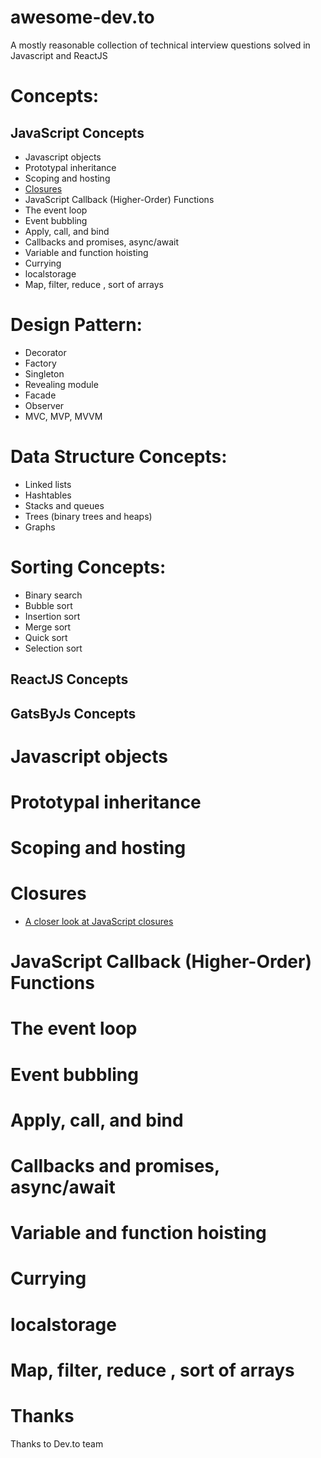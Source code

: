 # awesome-dev.to
A mostly reasonable collection of technical interview questions solved in Javascript and ReactJS

# Concepts:

## JavaScript Concepts

* Javascript objects
* Prototypal inheritance
* Scoping and hosting
* [Closures](#Closures)
* JavaScript Callback (Higher-Order) Functions
* The event loop
* Event bubbling
* Apply, call, and bind
* Callbacks and promises, async/await
* Variable and function hoisting
* Currying
* localstorage
* Map, filter, reduce , sort of arrays


# Design Pattern:

* Decorator
* Factory
* Singleton
* Revealing module
* Facade
* Observer
* MVC, MVP, MVVM

# Data Structure Concepts:

* Linked lists
* Hashtables
* Stacks and queues
* Trees (binary trees and heaps)
* Graphs

# Sorting Concepts:

* Binary search
* Bubble sort
* Insertion sort
* Merge sort
* Quick sort
* Selection sort

## ReactJS Concepts

## GatsByJs Concepts

# Javascript objects

# Prototypal inheritance

# Scoping and hosting

# Closures

* [A closer look at JavaScript closures](https://dev.to/bnevilleoneill/a-closer-look-at-javascript-closures-higher-order-functions-and-currying-4ng9)

# JavaScript Callback (Higher-Order) Functions

# The event loop

# Event bubbling

# Apply, call, and bind

# Callbacks and promises, async/await

# Variable and function hoisting

# Currying

# localstorage

# Map, filter, reduce , sort of arrays

# Thanks

Thanks to Dev.to team
